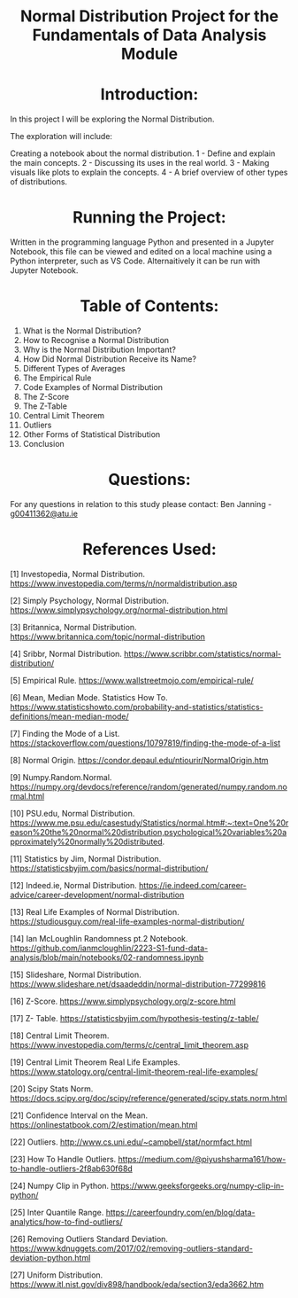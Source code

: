 # <h1><center>Normal Distribution Project for the Fundamentals of Data Analysis Module</center></h1>

## <h1><center>Introduction:</center></h1>

In this project I will be exploring the Normal Distribution. 

The exploration will include:

Creating a notebook about the normal distribution.
1 - Define and explain the main concepts.
2 - Discussing its uses in the real world.
3 - Making visuals like plots to explain the concepts.
4 - A brief overview of other types of distributions.

## <h1><center>Running the Project:</center></h1>

Written in the programming language Python and presented in a Jupyter Notebook, this file can be viewed and edited on a local machine using a Python interpreter, such as VS Code.  Alternaitively it can be run with Jupyter Notebook.  

## <h1><center>Table of Contents:</center></h1>

1) What is the Normal Distribution?
2) How to Recognise a Normal Distribution
3) Why is the Normal Distribution Important?
4) How Did Normal Distribution Receive its Name?
5) Different Types of Averages
6) The Empirical Rule
7) Code Examples of Normal Distribution
8) The Z-Score
9) The Z-Table
10) Central Limit Theorem
11) Outliers
12) Other Forms of Statistical Distribution
13) Conclusion

## <h1><center>Questions:</center></h1>

For any questions in relation to this study please contact:
Ben Janning - g00411362@atu.ie


## <h1><center>References Used:</center></h1>

[1] Investopedia, Normal Distribution. https://www.investopedia.com/terms/n/normaldistribution.asp

[2] Simply Psychology, Normal Distribution. https://www.simplypsychology.org/normal-distribution.html

[3] Britannica, Normal Distribution. https://www.britannica.com/topic/normal-distribution

[4] Sribbr, Normal Distribution. https://www.scribbr.com/statistics/normal-distribution/

[5] Empirical Rule. https://www.wallstreetmojo.com/empirical-rule/

[6] Mean, Median Mode. Statistics How To. https://www.statisticshowto.com/probability-and-statistics/statistics-definitions/mean-median-mode/

[7] Finding the Mode of a List. https://stackoverflow.com/questions/10797819/finding-the-mode-of-a-list

[8] Normal Origin. https://condor.depaul.edu/ntiourir/NormalOrigin.htm

[9] Numpy.Random.Normal. https://numpy.org/devdocs/reference/random/generated/numpy.random.normal.html
 
[10] PSU.edu, Normal Distribution. https://www.me.psu.edu/casestudy/Statistics/normal.htm#:~:text=One%20reason%20the%20normal%20distribution,psychological%20variables%20approximately%20normally%20distributed.

[11] Statistics by Jim, Normal Distribution. https://statisticsbyjim.com/basics/normal-distribution/

[12] Indeed.ie, Normal Distribution. https://ie.indeed.com/career-advice/career-development/normal-distribution

[13] Real Life Examples of Normal Distribution. https://studiousguy.com/real-life-examples-normal-distribution/

[14] Ian McLoughlin Randomness pt.2 Notebook. https://github.com/ianmcloughlin/2223-S1-fund-data-analysis/blob/main/notebooks/02-randomness.ipynb

[15] Slideshare, Normal Distribution. https://www.slideshare.net/dsaadeddin/normal-distribution-77299816

[16] Z-Score. https://www.simplypsychology.org/z-score.html

[17] Z- Table. https://statisticsbyjim.com/hypothesis-testing/z-table/

[18] Central Limit Theorem. https://www.investopedia.com/terms/c/central_limit_theorem.asp

[19] Central Limit Theorem Real Life Examples. https://www.statology.org/central-limit-theorem-real-life-examples/

[20] Scipy Stats Norm. https://docs.scipy.org/doc/scipy/reference/generated/scipy.stats.norm.html

[21] Confidence Interval on the Mean. https://onlinestatbook.com/2/estimation/mean.html

[22] Outliers. http://www.cs.uni.edu/~campbell/stat/normfact.html

[23] How To Handle Outliers. https://medium.com/@piyushsharma161/how-to-handle-outliers-2f8ab630f68d

[24] Numpy Clip in Python. https://www.geeksforgeeks.org/numpy-clip-in-python/

[25] Inter Quantile Range. https://careerfoundry.com/en/blog/data-analytics/how-to-find-outliers/

[26] Removing Outliers Standard Deviation. https://www.kdnuggets.com/2017/02/removing-outliers-standard-deviation-python.html

[27] Uniform Distribution. https://www.itl.nist.gov/div898/handbook/eda/section3/eda3662.htm